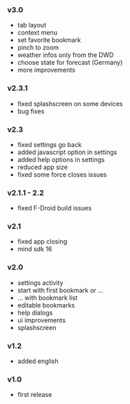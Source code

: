 ### v3.0
- tab layout
- context menu
- set favorite bookmark
- pinch to zoom
- weather infos only from the DWD
- choose state for forecast (Germany)
- more improvements

### v2.3.1
- fixed splashscreen on some devices
- bug fixes

### v2.3
- fixed settings go back
- added javascript option in settings
- added help options in settings
- reduced app size
- fixed some force closes issues

### v2.1.1 - 2.2
- fixed F-Droid build issues
        
### v2.1
- fixed app closing
- mind sdk 16

### v2.0

- settings activity
- start with first bookmark or …
- … with bookmark list
- editable bookmarks
- help dialogs
- ui improvements
- splashscreen

### v1.2

- added english

### v1.0

- first release
